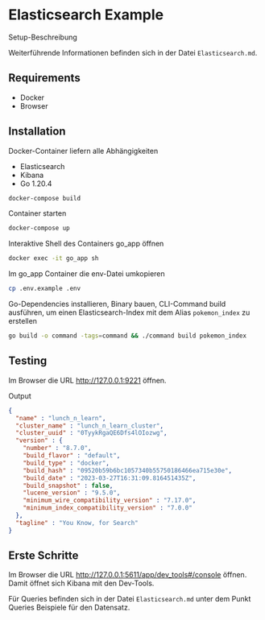 # Elasticsearch Example
Setup-Beschreibung

Weiterführende Informationen befinden sich in der Datei `Elasticsearch.md`.
## Requirements
- Docker
- Browser

## Installation
Docker-Container liefern alle Abhängigkeiten
- Elasticsearch
- Kibana
- Go 1.20.4
```bash
docker-compose build
```
Container starten
```bash
docker-compose up
```
Interaktive Shell des Containers go_app öffnen
```bash
docker exec -it go_app sh
```
Im go_app Container die env-Datei umkopieren
```bash
cp .env.example .env
```
Go-Dependencies installieren, Binary bauen, CLI-Command build ausführen, um einen Elasticsearch-Index mit dem Alias `pokemon_index` zu erstellen 
```bash
go build -o command -tags=command && ./command build pokemon_index
```

## Testing
Im Browser die URL http://127.0.0.1:9221 öffnen.

Output
```json
{
  "name" : "lunch_n_learn",
  "cluster_name" : "lunch_n_learn_cluster",
  "cluster_uuid" : "0TyykRgaQE6Dfs4lOIozwg",
  "version" : {
    "number" : "8.7.0",
    "build_flavor" : "default",
    "build_type" : "docker",
    "build_hash" : "09520b59b6bc1057340b55750186466ea715e30e",
    "build_date" : "2023-03-27T16:31:09.816451435Z",
    "build_snapshot" : false,
    "lucene_version" : "9.5.0",
    "minimum_wire_compatibility_version" : "7.17.0",
    "minimum_index_compatibility_version" : "7.0.0"
  },
  "tagline" : "You Know, for Search"
}
```

## Erste Schritte
Im Browser die URL http://127.0.0.1:5611/app/dev_tools#/console öffnen.
Damit öffnet sich Kibana mit den Dev-Tools.

Für Queries befinden sich in der Datei `Elasticsearch.md` unter dem Punkt Queries Beispiele für den Datensatz.